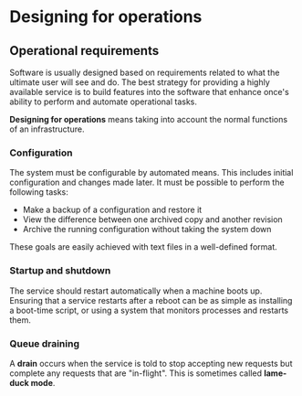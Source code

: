 # Designing for operations

## Operational requirements

Software is usually designed based on requirements related to what the ultimate user will see and do.
The best strategy for providing a highly available service is to build features into the software that enhance once's ability to perform and automate operational tasks.

**Designing for operations** means taking into account the normal functions of an infrastructure.

### Configuration

The system must be configurable by automated means. This includes initial configuration and changes made later. It must be possible to perform the following tasks:
* Make a backup of a configuration and restore it
* View the difference between one archived copy and another revision
* Archive the running configuration without taking the system down

These goals are easily achieved with text files in a well-defined format.

### Startup and shutdown

The service should restart automatically when a machine boots up. Ensuring that a service restarts after a reboot can be as simple as installing a boot-time script, or using a system that monitors processes and restarts them.

### Queue draining

A **drain** occurs when the service is told to stop accepting new requests but complete any requests that are "in-flight". This is sometimes called **lame-duck mode**.
